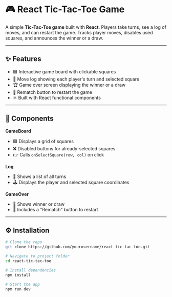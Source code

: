 # 🎮 React Tic-Tac-Toe Game

A simple **Tic-Tac-Toe game** built with **React**. Players take turns, see a log of moves, and can restart the game. Tracks player moves, disables used squares, and announces the winner or a draw.

---

## ✨ Features

- 🟦 Interactive game board with clickable squares  
- 📜 Move log showing each player's turn and selected square  
- 🏆 Game over screen displaying the winner or a draw  
- 🔄 Rematch button to restart the game  
- ⚛️ Built with React functional components  

---

## 🧩 Components

**GameBoard**  
- 🟩 Displays a grid of squares  
- ❌ Disabled buttons for already-selected squares  
- 👉 Calls `onSelectSquare(row, col)` on click  

**Log**  
- 📝 Shows a list of all turns  
- 🕹️ Displays the player and selected square coordinates  

**GameOver**  
- 🏁 Shows winner or draw  
- 🔁 Includes a "Rematch" button to restart  

---

## ⚙️ Installation

```bash
# Clone the repo
git clone https://github.com/yourusername/react-tic-tac-toe.git

# Navigate to project folder
cd react-tic-tac-toe

# Install dependencies
npm install

# Start the app
npm run dev
